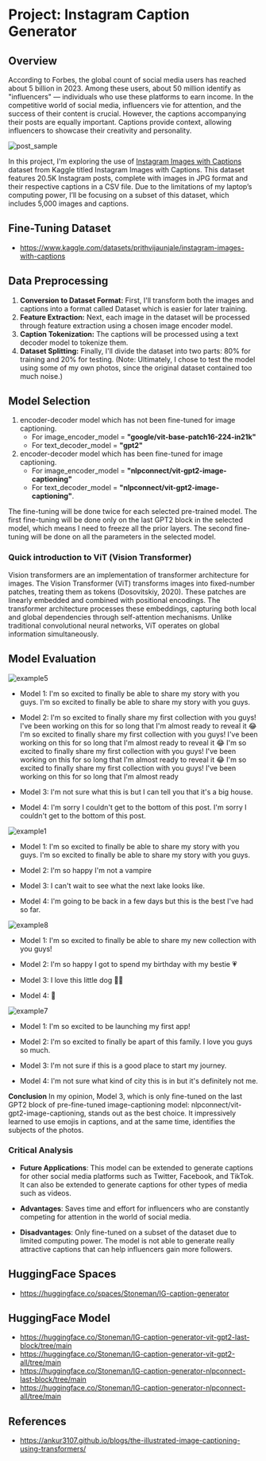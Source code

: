 # Project: Instagram Caption Generator

## Overview
According to Forbes, the global count of social media users has reached about 5 billion in 2023. Among these users, about 50 million identify as "influencers" — individuals who use these platforms to earn income. In the competitive world of social media, influencers vie for attention, and the success of their content is crucial. However, the captions accompanying their posts are equally important. Captions provide context, allowing influencers to showcase their creativity and personality.

![post_sample](https://github.com/Stonemannn/Transformers/blob/989ec6686e74a4327d1de097bda3c46e98669a15/Final-Project-Automatic-IG-Caption-Generator/post_sample.png)

In this project, I'm exploring the use of [Instagram Images with Captions](https://www.kaggle.com/datasets/prithvijaunjale/instagram-images-with-captions) dataset from Kaggle titled Instagram Images with Captions. This dataset features 20.5K Instagram posts, complete with images in JPG format and their respective captions in a CSV file. Due to the limitations of my laptop’s computing power, I’ll be focusing on a subset of this dataset, which includes 5,000 images and captions.

## Fine-Tuning Dataset
- https://www.kaggle.com/datasets/prithvijaunjale/instagram-images-with-captions

## Data Preprocessing
1. **Conversion to Dataset Format:** First, I'll transform both the images and captions into a format called Dataset which is easier for later training.
2. **Feature Extraction:** Next, each image in the dataset will be processed through feature extraction using a chosen image encoder model.
3. **Caption Tokenization:** The captions will be processed using a text decoder model to tokenize them.
4. **Dataset Splitting:** Finally, I'll divide the dataset into two parts: 80% for training and 20% for testing. (Note: Ultimately, I chose to test the model using some of my own photos, since the original dataset contained too much noise.)


## Model Selection
1. encoder-decoder model which has not been fine-tuned for image captioning.  
    - For image_encoder_model = **"google/vit-base-patch16-224-in21k"** 
    - For text_decoder_model = **"gpt2"**
2. encoder-decoder model which has been fine-tuned for image captioning. 
    - For image_encoder_model = **"nlpconnect/vit-gpt2-image-captioning"** 
    - For text_decoder_model = **"nlpconnect/vit-gpt2-image-captioning"**.

The fine-tuning will be done twice for each selected pre-trained model. The first fine-tuning will be done only on the last GPT2 block in the selected model, which means I need to freeze all the prior layers. The second fine-tuning will be done on all the parameters in the selected model.

### Quick introduction to ViT (Vision Transformer)
Vision transformers are an implementation of transformer architecture for images. The Vision Transformer (ViT) transforms images into fixed-number patches, treating them as tokens (Dosovitskiy, 2020). These patches are linearly embedded and combined with positional encodings. The transformer architecture processes these embeddings, capturing both local and global dependencies through self-attention mechanisms. Unlike traditional convolutional neural networks, ViT operates on global information simultaneously. 


## Model Evaluation
![example5](https://github.com/Stonemannn/Transformers/blob/124f2c7ade694a7d302463f5385c0a786d90ae92/Final-Project-Automatic-IG-Caption-Generator/test_images/example5.JPG)

- Model 1: I'm so excited to finally be able to share my story with you guys. I'm so excited to finally be able to share my story with you guys. 

- Model 2: I'm so excited to finally share my first collection with you guys! I've been working on this for so long that I'm almost ready to reveal it 😂 I'm so excited to finally share my first collection with you guys! I've been working on this for so long that I'm almost ready to reveal it 😂 I'm so excited to finally share my first collection with you guys! I've been working on this for so long that I'm almost ready to reveal it 😂 I'm so excited to finally share my first collection with you guys! I've been working on this for so long that I'm almost ready

- Model 3: I'm not sure what this is but I can tell you that it's a big house. 

- Model 4: I'm sorry I couldn't get to the bottom of this post. I'm sorry I couldn't get to the bottom of this post. 

![example1](https://github.com/Stonemannn/Transformers/blob/124f2c7ade694a7d302463f5385c0a786d90ae92/Final-Project-Automatic-IG-Caption-Generator/test_images/example1.JPG)

- Model 1: I'm so excited to finally be able to share my story with you guys. I'm so excited to finally be able to share my story with you guys. 

- Model 2: I'm so happy I'm not a vampire 

- Model 3: I can't wait to see what the next lake looks like. 

- Model 4: I'm going to be back in a few days but this is the best I've had so far. 

![example8](https://github.com/Stonemannn/Transformers/blob/124f2c7ade694a7d302463f5385c0a786d90ae92/Final-Project-Automatic-IG-Caption-Generator/test_images/example8.JPG)

- Model 1: I'm so excited to finally be able to share my new collection with you guys! 

- Model 2: I'm so happy I got to spend my birthday with my bestie 💗 

- Model 3: I love this little dog 💙💙 

- Model 4: 💜 

![example7](https://github.com/Stonemannn/Transformers/blob/124f2c7ade694a7d302463f5385c0a786d90ae92/Final-Project-Automatic-IG-Caption-Generator/test_images/example7.JPG)

- Model 1: I'm so excited to be launching my first app! 

- Model 2: I'm so excited to finally be apart of this family. I love you guys so much. 

- Model 3: I'm not sure if this is a good place to start my journey. 

- Model 4: I'm not sure what kind of city this is in but it's definitely not me.

**Conclusion** In my opinion, Model 3, which is only fine-tuned on the last GPT2 block of pre-fine-tuned image-captioning model: nlpconnect/vit-gpt2-image-captioning, stands out as the best choice. It impressively learned to use emojis in captions, and at the same time, identifies the subjects of the photos.

### Critical Analysis
- **Future Applications**: This model can be extended to generate captions for other social media platforms such as Twitter, Facebook, and TikTok. It can also be extended to generate captions for other types of media such as videos.

- **Advantages**: Saves time and effort for influencers who are constantly competing for attention in the world of social media.

- **Disadvantages**: Only fine-tuned on a subset of the dataset due to limited computing power. The model is not able to generate really attractive captions that can help influencers gain more followers.

## HuggingFace Spaces
- https://huggingface.co/spaces/Stoneman/IG-caption-generator

## HuggingFace Model
- https://huggingface.co/Stoneman/IG-caption-generator-vit-gpt2-last-block/tree/main
- https://huggingface.co/Stoneman/IG-caption-generator-vit-gpt2-all/tree/main
- https://huggingface.co/Stoneman/IG-caption-generator-nlpconnect-last-block/tree/main
- https://huggingface.co/Stoneman/IG-caption-generator-nlpconnect-all/tree/main

## References

- https://ankur3107.github.io/blogs/the-illustrated-image-captioning-using-transformers/
